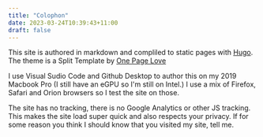 ```yaml
---
title: "Colophon"
date: 2023-03-24T10:39:43+11:00
draft: false
---
```


This site is authored in markdown and compliled to static pages with [Hugo](https://gohugo.io). The theme is a Split Template by [One Page Love](https://onepagelove.com/)

I use Visual Sudio Code and Github Desktop to author this on my 2019 Macbook Pro (I still have an eGPU so I'm still on Intel.) I use a mix of Firefox, Safari and Orion browsers so I test the site on those.

The site has no tracking, there is no Google Analytics or other JS tracking. This makes the site load super quick and also respects your privacy. If for some reason you think I should know that you visited my site, tell me.
